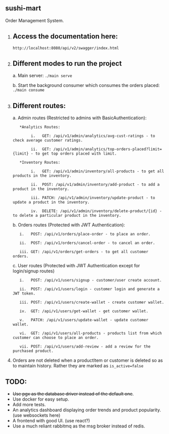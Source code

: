 ## sushi-mart
Order Management System. 

1. ## Access the documentation here:
     `http://localhost:8080/api/v2/swagger/index.html`

2. ## Different modes to run the project

     a. Main server: `./main serve`

     b. Start the background consumer which consumes the orders placed: `./main consume`

3. ## Different routes:

     a.   Admin routes (Restricted to admins with BasicAuthentication):

          *Analytics Routes:

               i.   GET: /api/v1/admin/analytics/avg-cust-ratings - to check average customer ratings.

               ii.  GET: /api/v1/admin/analytics/top-orders-placed?limit={limit} - to get top orders placed with limit.
          
          *Inventory Routes:

               i.   GET: /api/v1/admin/inventory/all-products - to get all products in the inventory.

               ii.  POST: /api/v1/admin/inventory/add-product - to add a product in the inventory.

               iii. PATCH: /api/v1/admin/inventory/update-product - to update a product in the inventory.

               iv.  DELETE: /api/v1/admin/inventory/delete-product/{id} - to delete a particular product in the inventory.
     
     b.   Orders routes (Protected with JWT Authentication):

          i.   POST: /api/v1/orders/place-order - to place an order.

          ii.  POST: /api/v1/orders/cancel-order - to cancel an order.

          iii. GET: /api/v1/orders/get-orders - to get all customer orders.
     
     c.   User routes (Protected with JWT Authentication except for login/signup routes)

          i.   POST: /api/v1/users/signup - customer/user create account.

          ii.  POST: /api/v1/users/login - customer login and generate a JWT token.

          iii. POST: /api/v1/users/create-wallet - create customer wallet.

          iv.  GET: /api/v1/users/get-wallet - get customer wallet.

          v.   PATCH: /api/v1/users/update-wallet - update customer wallet.

          vi.  GET: /api/v1/users/all-products - products list from which customer can choose to place an order.

          vii. POST: /api/v1/users/add-review - add a review for the purchased product.

4. Orders are not deleted when a productItem or customer is deleted so as to maintain history. Rather they are marked as `is_active=false`

## TODO:

- ~~Use pgx as the database driver instead of the default one~~.
- Use docker for easy setup.
- Add more tests.
- An analytics dashboard displaying order trends and product popularity.(use websockets here)
- A frontend with good UI. (use react?)
- Use a much reliant rabbitmq as the msg broker instead of redis.